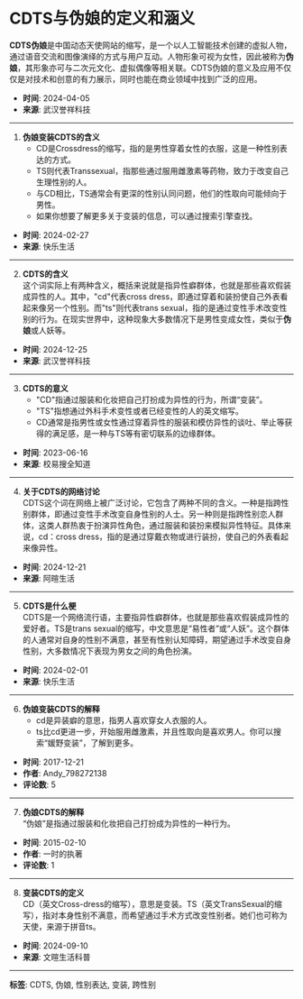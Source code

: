 # CDTS与伪娘的定义和涵义

**CDTS伪娘**是中国动态天使网站的缩写，是一个以人工智能技术创建的虚拟人物，通过语音交流和图像演绎的方式与用户互动。人物形象可视为女性，因此被称为**伪娘**，其形象亦可与二次元文化、虚拟偶像等相关联。CDTS伪娘的意义及应用不仅仅是对技术和创意的有力展示，同时也能在商业领域中找到广泛的应用。
  
- **时间**: 2024-04-05  
- **来源**: 武汉誉祥科技  

---

1. **伪娘变装CDTS的含义**  
   - CD是Crossdress的缩写，指的是男性穿着女性的衣服，这是一种性别表达的方式。
   - TS则代表Transsexual，指那些通过服用雌激素等药物，致力于改变自己生理性别的人。
   - 与CD相比，TS通常会有更深的性别认同问题，他们的性取向可能倾向于男性。
   - 如果你想要了解更多关于变装的信息，可以通过搜索引擎查找。

- **时间**: 2024-02-27  
- **来源**: 快乐生活  

---

2. **CDTS的含义**  
   这个词实际上有两种含义，概括来说就是指异性癖群体，也就是那些喜欢假装成异性的人。其中，"cd"代表cross dress，即通过穿着和装扮使自己外表看起来像另一个性别。而"ts"则代表trans sexual，指的是通过变性手术改变性别的行为。在现实世界中，这种现象大多数情况下是男性变成女性，类似于**伪娘**或人妖等。

- **时间**: 2024-12-25  
- **来源**: 武汉誉祥科技  

---

3. **CDTS的意义**  
   - "CD"指通过服装和化妆把自己打扮成为异性的行为，所谓“变装”。
   - "TS"指想通过外科手术变性或者已经变性的人的英文缩写。  
   - CD通常是指男性或女性通过穿着异性的服装和模仿异性的谈吐、举止等获得的满足感，是一种与TS等有密切联系的边缘群体。

- **时间**: 2023-06-16  
- **来源**: 校易搜全知道  

---

4. **关于CDTS的网络讨论**  
   CDTS这个词在网络上被广泛讨论，它包含了两种不同的含义。一种是指跨性别群体，即通过变性手术改变自身性别的人士。另一种则是指跨性别恋人群体，这类人群热衷于扮演异性角色，通过服装和装扮来模拟异性特征。具体来说，cd：cross dress，指的是通过穿戴衣物或进行装扮，使自己的外表看起来像异性。

- **时间**: 2024-12-21  
- **来源**: 阿暄生活  

---

5. **CDTS是什么梗**  
   CDTS是一个网络流行语，主要指异性癖群体，也就是那些喜欢假装成异性的爱好者。TS是trans sexual的缩写，中文意思是“易性者”或“人妖”。这个群体的人通常对自身的性别不满意，甚至有性别认知障碍，期望通过手术改变自身性别，大多数情况下表现为男女之间的角色扮演。

- **时间**: 2024-02-01  
- **来源**: 快乐生活  

---

6. **伪娘变装CDTS的解释**  
   - cd是异装癖的意思，指男人喜欢穿女人衣服的人。
   - ts比cd更进一步，开始服用雌激素，并且性取向是喜欢男人。你可以搜索“媛野变装”，了解到更多。

- **时间**: 2017-12-21  
- **作者**: Andy_798272138  
- **评论数**: 5  

---

7. **伪娘CDTS的解释**  
   “伪娘”是指通过服装和化妆把自己打扮成为异性的一种行为。

- **时间**: 2015-02-10  
- **作者**: 一时的执著  
- **评论数**: 1  

---

8. **变装CDTS的定义**  
   CD（英文Cross-dress的缩写），意思是变装。TS（英文TransSexual的缩写），指对本身性别不满意，而希望通过手术方式改变性别者。她们也可称为天使，来源于拼音ts。

- **时间**: 2024-09-10  
- **来源**: 文暄生活科普  

---

**标签**: CDTS, 伪娘, 性别表达, 变装, 跨性别